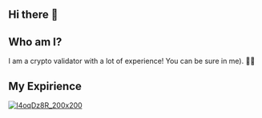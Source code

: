 ## Hi there 👋

## Who am I?

I am a crypto validator with a lot of experience! You can be sure in me). 🙋‍♀️

## My Expirience

[![l4oqDz8R_200x200](https://github.com/user-attachments/assets/0f43b91f-3d39-447c-a496-4b394ee5efc2)](https://lava.explorers.guru/validator/lava@valoper1yeq30jsdzc06yjjf7fpmfql2cuur84l2k7r7n9)

